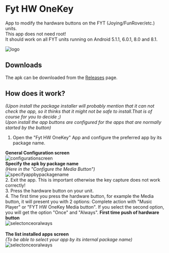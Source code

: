 # Fyt HW OneKey
App to modify the hardware buttons on the FYT (Joying/FunRover/etc.) units.<br>
This app does not need root!<br>
It should work on all FYT units running on Android 5.1.1, 6.0.1, 8.0 and 8.1.

![logo](https://github.com/hvdwolf/FytHWOneKey/blob/master/images/logo.png)
## Downloads
The apk can be downloaded from the [Releases](https://github.com/hvdwolf/FytHWOneKey/releases) page.

## How does it work?
*(Upon install the package installer will probably mention that it can not check the app, so it thinks that it might not be safe to install.That is of course for you to decide ;)<br>Upon install the app buttons are configured for the apps that are normally started by the button)*<br>
1. Open the "Fyt HW OneKey" App and configure the preferred app by its package name.

**General Configuration screen**<br>
![configurationscreen](https://github.com/hvdwolf/FytHWOneKey/blob/master/images/configurescreen.jpg)
<br>
**Specify the apk by package name**<br>
*(Here in the "Configure the Media Button")*<br>
![specifyappbypackagename](https://github.com/hvdwolf/FytHWOneKey/blob/master/images/specifyappbypackagename.jpg)
<br>
2. Exit the app. This is important otherwise the key capture does not work correctly!<br>
3. Press the hardware button on your unit.<br>
4. The first time you press the hardware button, for example the Media button, it will present you with 2 options: Complete action with "Music Player" or "FYT HW OneKey Media button". If you select the second option, you will get the option "Once" and "Always".
**First time push of hardware button**<br>
![selectonceoralways](https://github.com/hvdwolf/FytHWOneKey/blob/master/images/selectoncealways.jpg)
<br><br>
**The list installed apps screen**<br>
*(To be able to select your app by its internal package name)*<br>
![selectonceoralways](https://github.com/hvdwolf/FytHWOneKey/blob/master/images/listinstalledapps.jpg)

